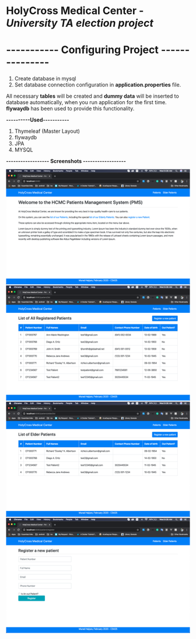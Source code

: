 # HolyCross Medical Center - _University TA election project_


# **----------- **Configuring Project** ---------------**

1. Create database in mysql
2. Set database connection configuration in **application.properties** file.

All necessary **tables** will be created and **dummy data** will be inserted to database automatically, when you run application for the first time. 
**flywaydb** has been used to provide this functionality.


**----------Used-----------**

1. Thymeleaf (Master Layout)
2. flywaydb
3. JPA
4. MYSQL 


**------------------ Screenshots ------------------**


![Home Screen](/screenshots/Screen1.png)
![All Patients List](/screenshots/Screen2.png)
![Only Elder Patients List](/screenshots/Screen3.png)
![Patient Registration](/screenshots/Screen4.png)
